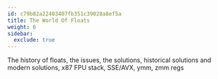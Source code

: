 ```yaml
---
id: c79b82a22403407fb351c39028a8ef5a
title: The World Of Floats
weight: 6
sidebar:
  exclude: true
---
```


The history of floats, the issues, the solutions, historical solutions and modern solutions, x87 FPU stack, SSE/AVX, ymm, zmm regs